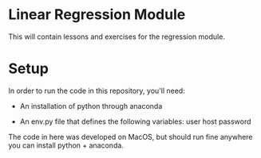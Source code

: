 # Linear Regression Module
This will contain lessons and exercises for the regression module.

# Setup

In order to run the code in this repository, you'll need:

   - An installation of python through anaconda

   - An env.py file that defines the following variables:
        user
        host
        password

The code in here was developed on MacOS, but should run fine anywhere you can install python + anaconda.

